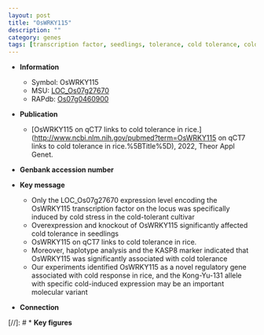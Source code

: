 ```yaml
---
layout: post
title: "OsWRKY115"
description: ""
category: genes
tags: [transcription factor, seedlings, tolerance, cold tolerance, cold stress, stress, cold]
---
```


* **Information**  
    + Symbol: OsWRKY115  
    + MSU: [LOC_Os07g27670](http://rice.uga.edu/cgi-bin/ORF_infopage.cgi?orf=LOC_Os07g27670)  
    + RAPdb: [Os07g0460900](https://rapdb.dna.affrc.go.jp/locus/?name=Os07g0460900)  

* **Publication**  
    + [OsWRKY115 on qCT7 links to cold tolerance in rice.](http://www.ncbi.nlm.nih.gov/pubmed?term=OsWRKY115 on qCT7 links to cold tolerance in rice.%5BTitle%5D), 2022, Theor Appl Genet.

* **Genbank accession number**  

* **Key message**  
    + Only the LOC_Os07g27670 expression level encoding the OsWRKY115 transcription factor on the locus was specifically induced by cold stress in the cold-tolerant cultivar
    + Overexpression and knockout of OsWRKY115 significantly affected cold tolerance in seedlings
    + OsWRKY115 on qCT7 links to cold tolerance in rice.
    + Moreover, haplotype analysis and the KASP8 marker indicated that OsWRKY115 was significantly associated with cold tolerance
    + Our experiments identified OsWRKY115 as a novel regulatory gene associated with cold response in rice, and the Kong-Yu-131 allele with specific cold-induced expression may be an important molecular variant

* **Connection**  

[//]: # * **Key figures**  


